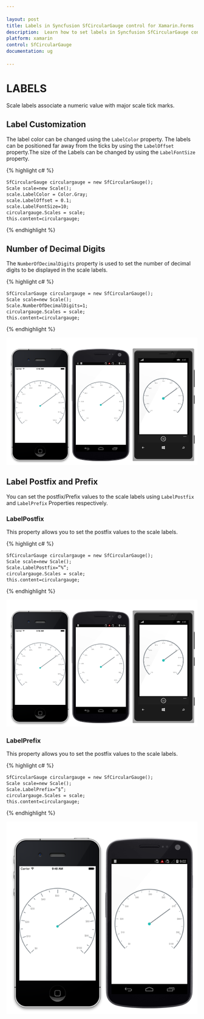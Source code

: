 ```yaml
---

layout: post
title: Labels in Syncfusion SfCircularGauge control for Xamarin.Forms
description:  Learn how to set labels in Syncfusion SfCircularGauge control
platform: xamarin
control: SfCircularGauge
documentation: ug

---
```


# LABELS

Scale labels associate a numeric value with major scale tick marks.

## Label Customization

The label color can be changed using the `LabelColor` property. The labels can be positioned far away from the ticks by using the `LabelOffset` property.The size of the Labels can be changed by using the `LabelFontSize` property.

{% highlight c# %}

    SfCircularGauge circulargauge = new SfCircularGauge();
    Scale scale=new Scale();
    scale.LabelColor = Color.Gray;
    scale.LabelOffset = 0.1;
    scale.LabelFontSize=10;
    circulargauge.Scales = scale;
    this.content=circulargauge;
    
{% endhighlight %}

## Number of Decimal Digits

The `NumberOfDecimalDigits` property is used to set the number of decimal digits to be displayed in the scale labels.

{% highlight c# %}

    SfCircularGauge circulargauge = new SfCircularGauge();
    Scale scale=new Scale();
    Scale.NumberOfDecimalDigits=1;
    circulargauge.Scales = scale;
    this.content=circulargauge;
    
{% endhighlight %}

![](labels_images/label-customization/label-customization.png)

## Label Postfix and Prefix

You can set the postfix/Prefix values to the scale labels using `LabelPostfix` and `LabelPrefix` Properties respectively.

### LabelPostfix

This property allows you to set the postfix values to the scale labels.

{% highlight c# %}

    SfCircularGauge circulargauge = new SfCircularGauge();
    Scale scale=new Scale();
    Scale.LabelPostfix=”%”;
    circulargauge.Scales = scale;
    this.content=circulargauge;
    
{% endhighlight %}

![](labels_images/label-postfix/label-postfix.png)

### LabelPrefix
This property allows you to set the postfix values to the scale labels.

{% highlight c# %}

    SfCircularGauge circulargauge = new SfCircularGauge();
    Scale scale=new Scale();
    Scale.LabelPrefix=”$”;
    circulargauge.Scales = scale;
    this.content=circulargauge;
    
{% endhighlight %}

![](labels_images/label-prefix/label-prefix.png)
